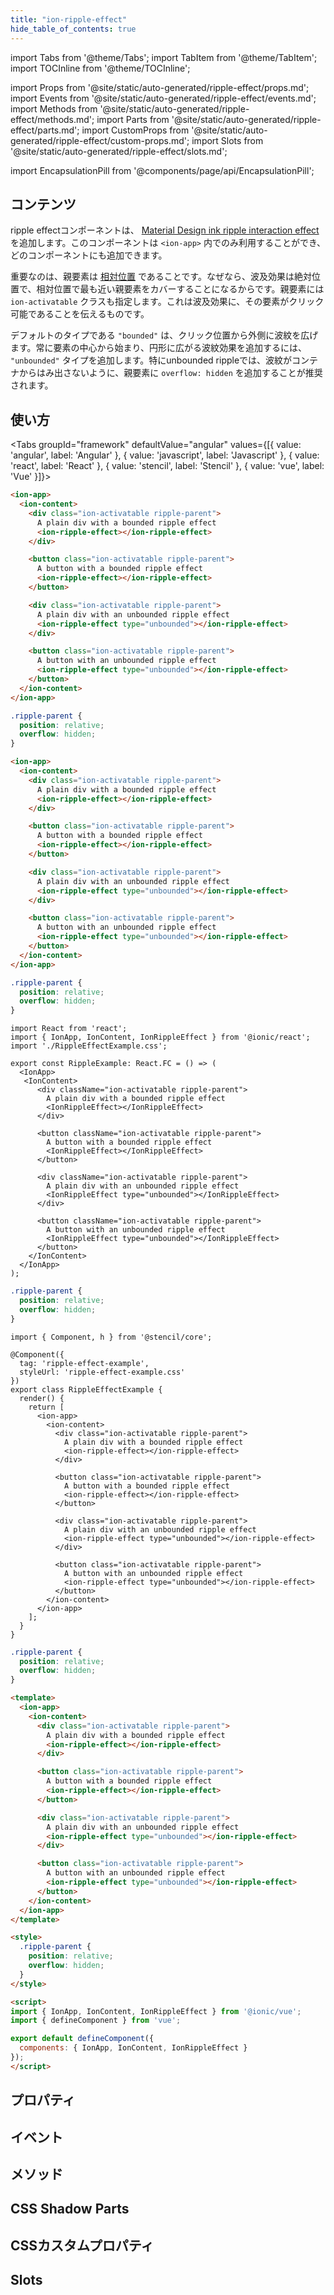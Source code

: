 ```yaml
---
title: "ion-ripple-effect"
hide_table_of_contents: true
---
```

import Tabs from '@theme/Tabs';
import TabItem from '@theme/TabItem';
import TOCInline from '@theme/TOCInline';

import Props from '@site/static/auto-generated/ripple-effect/props.md';
import Events from '@site/static/auto-generated/ripple-effect/events.md';
import Methods from '@site/static/auto-generated/ripple-effect/methods.md';
import Parts from '@site/static/auto-generated/ripple-effect/parts.md';
import CustomProps from '@site/static/auto-generated/ripple-effect/custom-props.md';
import Slots from '@site/static/auto-generated/ripple-effect/slots.md';

import EncapsulationPill from '@components/page/api/EncapsulationPill';

<head>
  <title>ion-ripple-effect | Ripple Effect Button Component for Ionic Apps</title>
  <meta name="description" content="ripple effect buttonコンポーネントは、Material Designインクのリップルインタラクション効果を追加します。ion-appでのみ使用可能で、任意のコンポーネントに追加することができます。" />
</head>

<EncapsulationPill type="shadow" />

<h2 className="table-of-contents__title">コンテンツ</h2>

<TOCInline
  toc={toc}
  maxHeadingLevel={2}
/>



ripple effectコンポーネントは、 [Material Design ink ripple interaction effect](https://material.io/develop/web/components/ripples/) を追加します。このコンポーネントは `<ion-app>` 内でのみ利用することができ、どのコンポーネントにも追加できます。

重要なのは、親要素は [相対位置](https://developer.mozilla.org/en-US/docs/Web/CSS/position) であることです。なぜなら、波及効果は絶対位置で、相対位置で最も近い親要素をカバーすることになるからです。親要素には `ion-activatable` クラスも指定します。これは波及効果に、その要素がクリック可能であることを伝えるものです。

デフォルトのタイプである `"bounded"` は、クリック位置から外側に波紋を広げます。常に要素の中心から始まり、円形に広がる波紋効果を追加するには、 `"unbounded"` タイプを追加します。特にunbounded rippleでは、波紋がコンテナからはみ出さないように、親要素に `overflow: hidden` を追加することが推奨されます。



## 使い方

<Tabs groupId="framework" defaultValue="angular" values={[{ value: 'angular', label: 'Angular' }, { value: 'javascript', label: 'Javascript' }, { value: 'react', label: 'React' }, { value: 'stencil', label: 'Stencil' }, { value: 'vue', label: 'Vue' }]}>

<TabItem value="angular">

```html
<ion-app>
  <ion-content>
    <div class="ion-activatable ripple-parent">
      A plain div with a bounded ripple effect
      <ion-ripple-effect></ion-ripple-effect>
    </div>

    <button class="ion-activatable ripple-parent">
      A button with a bounded ripple effect
      <ion-ripple-effect></ion-ripple-effect>
    </button>

    <div class="ion-activatable ripple-parent">
      A plain div with an unbounded ripple effect
      <ion-ripple-effect type="unbounded"></ion-ripple-effect>
    </div>

    <button class="ion-activatable ripple-parent">
      A button with an unbounded ripple effect
      <ion-ripple-effect type="unbounded"></ion-ripple-effect>
    </button>
  </ion-content>
</ion-app>
```

```css
.ripple-parent {
  position: relative;
  overflow: hidden;
}
```

</TabItem>


<TabItem value="javascript">

```html
<ion-app>
  <ion-content>
    <div class="ion-activatable ripple-parent">
      A plain div with a bounded ripple effect
      <ion-ripple-effect></ion-ripple-effect>
    </div>

    <button class="ion-activatable ripple-parent">
      A button with a bounded ripple effect
      <ion-ripple-effect></ion-ripple-effect>
    </button>

    <div class="ion-activatable ripple-parent">
      A plain div with an unbounded ripple effect
      <ion-ripple-effect type="unbounded"></ion-ripple-effect>
    </div>

    <button class="ion-activatable ripple-parent">
      A button with an unbounded ripple effect
      <ion-ripple-effect type="unbounded"></ion-ripple-effect>
    </button>
  </ion-content>
</ion-app>
```

```css
.ripple-parent {
  position: relative;
  overflow: hidden;
}
```

</TabItem>


<TabItem value="react">

```tsx
import React from 'react';
import { IonApp, IonContent, IonRippleEffect } from '@ionic/react';
import './RippleEffectExample.css';

export const RippleExample: React.FC = () => (
  <IonApp>
   <IonContent>
      <div className="ion-activatable ripple-parent">
        A plain div with a bounded ripple effect
        <IonRippleEffect></IonRippleEffect>
      </div>

      <button className="ion-activatable ripple-parent">
        A button with a bounded ripple effect
        <IonRippleEffect></IonRippleEffect>
      </button>

      <div className="ion-activatable ripple-parent">
        A plain div with an unbounded ripple effect
        <IonRippleEffect type="unbounded"></IonRippleEffect>
      </div>

      <button className="ion-activatable ripple-parent">
        A button with an unbounded ripple effect
        <IonRippleEffect type="unbounded"></IonRippleEffect>
      </button>
    </IonContent>
  </IonApp>
);
```

```css
.ripple-parent {
  position: relative;
  overflow: hidden;
}
```

</TabItem>


<TabItem value="stencil">

```tsx
import { Component, h } from '@stencil/core';

@Component({
  tag: 'ripple-effect-example',
  styleUrl: 'ripple-effect-example.css'
})
export class RippleEffectExample {
  render() {
    return [
      <ion-app>
        <ion-content>
          <div class="ion-activatable ripple-parent">
            A plain div with a bounded ripple effect
            <ion-ripple-effect></ion-ripple-effect>
          </div>

          <button class="ion-activatable ripple-parent">
            A button with a bounded ripple effect
            <ion-ripple-effect></ion-ripple-effect>
          </button>

          <div class="ion-activatable ripple-parent">
            A plain div with an unbounded ripple effect
            <ion-ripple-effect type="unbounded"></ion-ripple-effect>
          </div>

          <button class="ion-activatable ripple-parent">
            A button with an unbounded ripple effect
            <ion-ripple-effect type="unbounded"></ion-ripple-effect>
          </button>
        </ion-content>
      </ion-app>
    ];
  }
}
```

```css
.ripple-parent {
  position: relative;
  overflow: hidden;
}
```

</TabItem>


<TabItem value="vue">

```html
<template>
  <ion-app>
    <ion-content>
      <div class="ion-activatable ripple-parent">
        A plain div with a bounded ripple effect
        <ion-ripple-effect></ion-ripple-effect>
      </div>

      <button class="ion-activatable ripple-parent">
        A button with a bounded ripple effect
        <ion-ripple-effect></ion-ripple-effect>
      </button>

      <div class="ion-activatable ripple-parent">
        A plain div with an unbounded ripple effect
        <ion-ripple-effect type="unbounded"></ion-ripple-effect>
      </div>

      <button class="ion-activatable ripple-parent">
        A button with an unbounded ripple effect
        <ion-ripple-effect type="unbounded"></ion-ripple-effect>
      </button>
    </ion-content>
  </ion-app>
</template>

<style>
  .ripple-parent {
    position: relative;
    overflow: hidden;
  }
</style>

<script>
import { IonApp, IonContent, IonRippleEffect } from '@ionic/vue';
import { defineComponent } from 'vue';

export default defineComponent({
  components: { IonApp, IonContent, IonRippleEffect }
});
</script>
```

</TabItem>

</Tabs>

## プロパティ
<Props />

## イベント
<Events />

## メソッド
<Methods />

## CSS Shadow Parts
<Parts />

## CSSカスタムプロパティ
<CustomProps />

## Slots
<Slots />